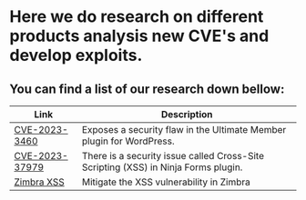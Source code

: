 # Here we do research on different products analysis new CVE's and develop exploits.
## You can find a list of our research down bellow:
| Link | Description |
|---|---|
| [CVE-2023-3460](https://github.com/Fire-Null/Write-Ups/tree/main/CVE/CVE-2023-3460) | Exposes a security flaw in the Ultimate Member plugin for WordPress. |
| [CVE-2023-37979](https://github.com/Fire-Null/Write-Ups/blob/main/CVE/CVE-2023-37979/EN/CVE-2023-37979.md) |There is a security issue called Cross-Site Scripting (XSS) in Ninja Forms plugin. |
| [Zimbra XSS](https://github.com/Fire-Null/Write-Ups/blob/main/CVE/Zimbra%20XSS/EN/Zimbra%20XSS.md) | Mitigate the XSS vulnerability in Zimbra |
